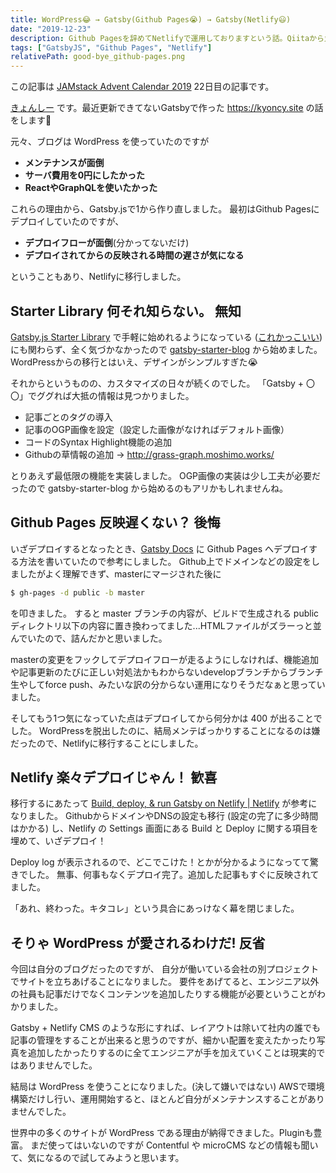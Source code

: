 ```yaml
---
title: WordPress😂 → Gatsby(Github Pages😭) → Gatsby(Netlify😃)
date: "2019-12-23"
description: Github Pagesを辞めてNetlifyで運用しておりますという話。Qiitaから丸々転載してきた怠惰な記事。TOP3で使用している顔文字を使いたかっただけかも。
tags: ["GatsbyJS", "Github Pages", "Netlify"]
relativePath: good-bye_github-pages.png
---
```


この記事は [JAMstack Advent Calendar 2019](https://qiita.com/advent-calendar/2019/jamstack) 22日目の記事です。

[きょんしー](https://twitter.com/kyoncy_site) です。最近更新できてないGatsbyで作った https://kyoncy.site の話をします🐧

元々、ブログは WordPress を使っていたのですが

- **メンテナンスが面倒**
- **サーバ費用を0円にしたかった**
- **ReactやGraphQLを使いたかった**


これらの理由から、Gatsby.jsで1から作り直しました。
最初はGithub Pagesにデプロイしていたのですが、


- **デプロイフローが面倒**(分かってないだけ)
- **デプロイされてからの反映される時間の遅さが気になる**


ということもあり、Netlifyに移行しました。


## Starter Library 何それ知らない。 無知

[Gatsby.js Starter Library](https://www.gatsbyjs.org/starters/?v=2) で手軽に始めれるようになっている ([これかっこいい](https://www.gatsbyjs.org/starters/justinformentin/gatsby-v2-tutorial-starter/)) にも関わらず、全く気づかなかったので [gatsby-starter-blog](https://github.com/gatsbyjs/gatsby-starter-blog) から始めました。
WordPressからの移行とはいえ、デザインがシンプルすぎた😭

それからというものの、カスタマイズの日々が続くのでした。
「Gatsby + 〇〇」でググれば大抵の情報は見つかりました。

- 記事ごとのタグの導入
- 記事のOGP画像を設定（設定した画像がなければデフォルト画像）
- コードのSyntax Highlight機能の追加
- Githubの草情報の追加 → http://grass-graph.moshimo.works/

とりあえず最低限の機能を実装しました。
OGP画像の実装は少し工夫が必要だったので gatsby-starter-blog から始めるのもアリかもしれませんね。


## Github Pages 反映遅くない？ 後悔

いざデプロイするとなったとき、[Gatsby Docs](https://www.gatsbyjs.org/docs/how-gatsby-works-with-github-pages/) に Github Pages へデプロイする方法を書いていたので参考にしました。
Github上でドメインなどの設定をしましたがよく理解できず、masterにマージされた後に

```sh
$ gh-pages -d public -b master
```

を叩きました。
すると master ブランチの内容が、ビルドで生成される public ディレクトリ以下の内容に置き換わってました...HTMLファイルがズラーっと並んでいたので、詰んだかと思いました。

masterの変更をフックしてデプロイフローが走るようにしなければ、機能追加や記事更新のたびに正しい対処法かもわからないdevelopブランチからブランチ生やしてforce push、みたいな訳の分からない運用になりそうだなぁと思っていました。

そしてもう1つ気になっていた点はデプロイしてから何分かは 400 が出ることでした。
WordPressを脱出したのに、結局メンテばっかりすることになるのは嫌だったので、Netlifyに移行することにしました。


## Netlify 楽々デプロイじゃん！ 歓喜

移行するにあたって [Build, deploy, & run Gatsby on Netlify | Netlify](https://www.netlify.com/with/gatsby/) が参考になりました。
GithubからドメインやDNSの設定も移行 (設定の完了に多少時間はかかる) し、Netlify の Settings 画面にある Build と Deploy に関する項目を埋めて、いざデプロイ！

Deploy log が表示されるので、どこでこけた！とかが分かるようになってて驚きでした。
無事、何事もなくデプロイ完了。追加した記事もすぐに反映されてました。

「あれ、終わった。キタコレ」という具合にあっけなく幕を閉じました。


## そりゃ WordPress が愛されるわけだ! 反省

今回は自分のブログだったのですが、
自分が働いている会社の別プロジェクトでサイトを立ちあげることになりました。
要件をあげてると、エンジニア以外の社員も記事だけでなくコンテンツを追加したりする機能が必要ということがわかりました。

Gatsby + Netlify CMS のような形にすれば、レイアウトは除いて社内の誰でも記事の管理をすることが出来ると思うのですが、細かい配置を変えたかったり写真を追加したかったりするのに全てエンジニアが手を加えていくことは現実的ではありませんでした。

結局は WordPress を使うことになりました。(決して嫌いではない)
AWSで環境構築だけし行い、運用開始すると、ほとんど自分がメンテナンスすることがありませんでした。

世界中の多くのサイトが WordPress である理由が納得できました。Pluginも豊富。
まだ使ってはいないのですが Contentful や microCMS などの情報も聞いて、気になるので試してみようと思います。
